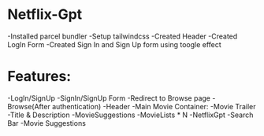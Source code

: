 # Netflix-Gpt

-Installed parcel bundler
-Setup tailwindcss
-Created Header
-Created LogIn Form
-Created Sign In and Sign Up form using toogle effect

# Features:
-LogIn/SignUp
    -SignIn/SignUp Form
    -Redirect to Browse page
-Browse(After authentication)
    -Header
    -Main Movie Container:
        -Movie Trailer
        -Title & Description
        -MovieSuggestions
            -MovieLists * N
-NetflixGpt
    -Search Bar
    -Movie Suggestions